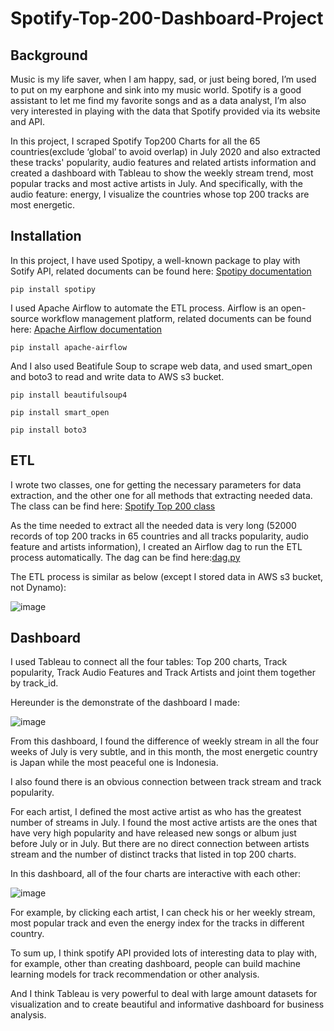 # Spotify-Top-200-Dashboard-Project

## Background

Music is my life saver, when I am happy, sad, or just being bored, I’m used to put on my earphone and sink into my music world. Spotify is a good assistant to let me find my favorite songs and as a data analyst, I’m also very interested in playing with the data that Spotify provided via its website and API.

In this project, I scraped Spotify Top200 Charts for all the 65 countries(exclude ‘global’ to avoid overlap) in July 2020 and also extracted these tracks' popularity, audio features and related artists information and created a dashboard with Tableau to show the weekly stream trend, most popular tracks and most active artists in July. And specifically, with the audio feature: energy, I visualize the countries whose top 200 tracks are most energetic.

## Installation

In this project, I have used Spotipy, a well-known package to play with Sotify API, related documents can be found here:
[Spotipy documentation](https://spotipy.readthedocs.io/en/2.13.0/)

`pip install spotipy`

I used Apache Airflow to automate the ETL process. Airflow is an open-source workflow management platform, related documents can be found here:
[Apache Airflow documentation](https://airflow.apache.org/docs/stable/)

`pip install apache-airflow`

And I also used Beatifule Soup to scrape web data, and used smart_open and boto3 to read and write data to AWS s3 bucket.

`pip install beautifulsoup4`

`pip install smart_open`

`pip install boto3`

## ETL

I wrote two classes, one for getting the necessary parameters for data extraction, and the other one for all methods that extracting needed data.
The class can be find here: [Spotify Top 200 class](https://github.com/alice-heqi/Spotify-Top-200-Tracks-Dashboard-Project/blob/master/spotify_top200_class.py)

As the time needed to extract all the needed data is very long (52000 records of top 200 tracks in 65 countries and all tracks popularity, audio feature and artists information), I created an Airflow dag to run the ETL process automatically. The dag can be find here:[dag.py](https://github.com/alice-heqi/Spotify-Top-200-Tracks-Dashboard-Project/blob/master/spotify_etl_airflow.py)

The ETL process is similar as below (except I stored data in AWS s3 bucket, not Dynamo):

![image](https://github.com/alice-heqi/Spotify-Top-200-Tracks-Dashboard-Project/blob/master/image/6.png)

## Dashboard

I used Tableau to connect all the four tables: Top 200 charts, Track popularity, Track Audio Features and Track Artists and joint them together by track_id. 

Hereunder is the demonstrate of the dashboard I made:

![image](https://github.com/alice-heqi/Spotify-Top-200-Tracks-Dashboard-Project/blob/master/image/Dashboard%203.png)


From this dashboard, I found the difference of weekly stream in all the four weeks of July is very subtle, and in this month, the most energetic country is Japan while the most peaceful one is Indonesia. 

I also found there is an obvious connection between track stream and track popularity.

For each artist, I defined the most active artist as who has the greatest number of streams in July. I found the most active artists are the ones that have very high popularity and have released new songs or album just before July or in July. But there are no direct connection between artists stream and the number of distinct tracks that listed in top 200 charts.

In this dashboard, all of the four charts are interactive with each other:

![image](https://github.com/alice-heqi/Spotify-Top-200-Tracks-Dashboard-Project/blob/master/image/QQ20200816-154233-HD.gif)

For example, by clicking each artist, I can check his or her weekly stream, most popular track and even the energy index for the tracks in different country.

To sum up, I think spotify API provided lots of interesting data to play with, for example, other than creating dashboard, people can build machine learning models for track recommendation or other analysis.

And I think Tableau is very powerful to deal with large amount datasets for visualization and to create beautiful and informative dashboard for business analysis.

